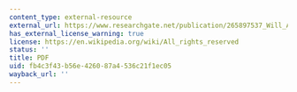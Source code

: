 ```yaml
---
content_type: external-resource
external_url: https://www.researchgate.net/publication/265897537_Will_Asia's_Past_Be_Its_Future
has_external_license_warning: true
license: https://en.wikipedia.org/wiki/All_rights_reserved
status: ''
title: PDF
uid: fb4c3f43-b56e-4260-87a4-536c21f1ec05
wayback_url: ''
---
```

